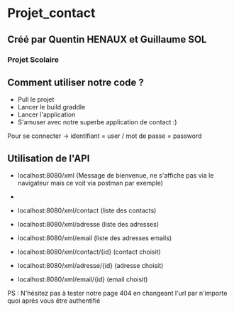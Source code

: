 # Projet_contact

## Créé par Quentin HENAUX et Guillaume SOL
### Projet Scolaire

## Comment utiliser notre code ?

- Pull le projet
- Lancer le build.graddle
- Lancer l'application
- S'amuser avec notre superbe application de contact :) 

Pour se connecter -> identifiant = user /  mot de passe = password               

## Utilisation de l'API 

- localhost:8080/xml (Message de bienvenue, ne s'affiche pas via le navigateur mais ce voit via postman par exemple)
- 
- localhost:8080/xml/contact (liste des contacts)
- localhost:8080/xml/adresse (liste des adresses)
- localhost:8080/xml/email (liste des adresses emails)

- localhost:8080/xml/contact/{id} (contact choisit)
- localhost:8080/xml/adresse/{id} (adresse choisit)
- localhost:8080/xml/email/{id} (email choisit)

PS : N'hésitez pas à tester notre page 404 en changeant l'url par n'importe quoi après vous être authentifié



